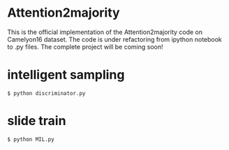 # Attention2majority
This is the official implementation of the Attention2majority code on Camelyon16 dataset. The code is under refactoring from ipython notebook to .py files. The complete project will be coming soon!

# intelligent sampling
```$ python discriminator.py```

# slide train
```$ python MIL.py```
